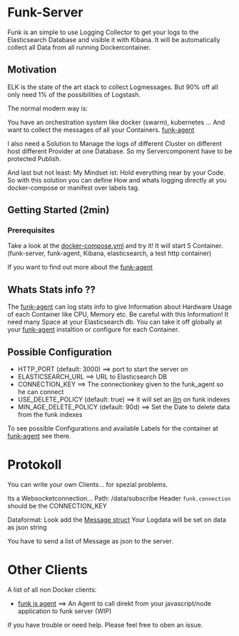 # Funk-Server


Funk is an simple to use Logging Collector to get your logs to the Elasticsearch Database and visible it with Kibana.
It will be automatically collect all Data from all running Dockercontainer. 

## Motivation

ELK is the state of the art stack to collect Logmessages. 
But 90% off all only need 1% of the possibilities of Logstash.

The normal modern way is: 

You have an orchestration system like docker (swarm), kubernetes ...
And want to collect the messages of all your Containers. [funk-agent](https://github.com/fasibio/funk_agent)

I also need a Solution to Manage the logs of different Cluster on different host different Provider at one Database. 
So my Servercomponent have to be protected Publish. 

And last but not least: 
My Mindset ist: 
Hold everything near by your Code. 
So with this solution you can define How and whats logging directly at you docker-compose or manifest over labels tag.

## Getting Started (2min)

### Prerequisites

Take a look at the [docker-compose.yml](./example/docker-compose.yml) and try it!
It will start 5 Container.(funk-server, funk-agent, Kibana, elasticsearch, a test http container) 

If you want to find out more about the [funk-agent](https://github.com/fasibio/funk_agent)


## Whats Stats info ?? 
The [funk-agent](https://github.com/fasibio/funk_agent) can log stats info to give Information about Hardware Usage of each Container like CPU, Memory etc. 
Be careful with this Information! It need many Space at your Elasticsearch db. You can take it off globally at your [funk-agent](https://github.com/fasibio/funk_agent) instaltion or configure for each Container.
 

## Possible Configuration

 - HTTP_PORT (default: 3000) ==> port to start the server on
 - ELASTICSEARCH_URL ==> URL to Elasticsearch DB
 - CONNECTION_KEY ==> The connectionkey given to the funk_agent so he can connect
 - USE_DELETE_POLICY (default: true) ==>  it will set an [ilm](https://www.elastic.co/guide/en/elasticsearch/reference/current/getting-started-index-lifecycle-management.html) on funk indexes
 - MIN_AGE_DELETE_POLICY (default: 90d) ==> Set the Date to delete data from the funk indexes


To see possible Configurations and available Labels for the container at [funk-agent](https://github.com/fasibio/funk_agent) see there. 


# Protokoll

You can write your own Clients... for spezial problems. 

Its a Websocketconnection...
Path: /data/subscribe
Header ```funk.connection``` should be the CONNECTION_KEY

Dataformat: 
Look add the [Message struct](./types.go)
Your Logdata will be set on data as json string

You have to send a list of Message as json to the server. 



# Other Clients

A list of all non Docker clients: 
- [funk js agent](https://github.com/fasibio/funk-js-agent) ==> An Agent to call direkt from your javascript/node application to funk server (WIP)


If you have trouble or need help. Please feel free to oben an issue. 